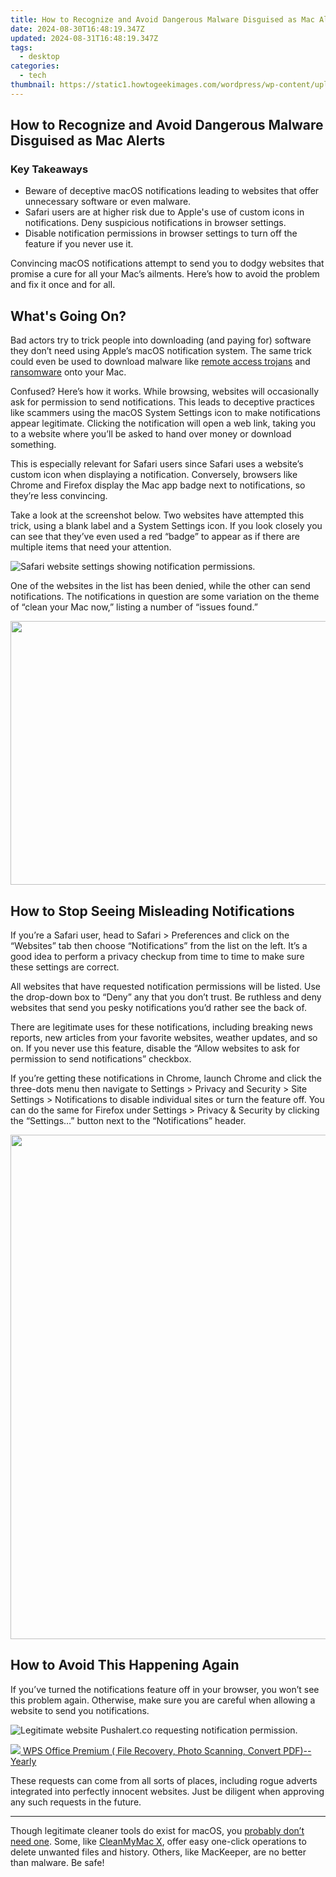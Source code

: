 ```yaml
---
title: How to Recognize and Avoid Dangerous Malware Disguised as Mac Alerts
date: 2024-08-30T16:48:19.347Z
updated: 2024-08-31T16:48:19.347Z
tags:
  - desktop
categories:
  - tech
thumbnail: https://static1.howtogeekimages.com/wordpress/wp-content/uploads/2024/06/53573445357_f54fa0fc8f_o.jpg
---
```


## How to Recognize and Avoid Dangerous Malware Disguised as Mac Alerts

### Key Takeaways

* Beware of deceptive macOS notifications leading to websites that offer unnecessary software or even malware.
* Safari users are at higher risk due to Apple's use of custom icons in notifications. Deny suspicious notifications in browser settings.
* Disable notification permissions in browser settings to turn off the feature if you never use it.

 Convincing macOS notifications attempt to send you to dodgy websites that promise a cure for all your Mac’s ailments. Here’s how to avoid the problem and fix it once and for all.

##  What's Going On?

 Bad actors try to trick people into downloading (and paying for) software they don’t need using Apple’s macOS notification system. The same trick could even be used to download malware like [remote access trojans](https://youtube-videos.techidaily.com/maximizing-your-channels-earning-potential-through-trailers/) and [ransomware](https://screen-activity-recording.techidaily.com/updated-ultimate-techniques-for-screen-recording-games-on-win10-for-2024/) onto your Mac.

 Confused? Here’s how it works. While browsing, websites will occasionally ask for permission to send notifications. This leads to deceptive practices like scammers using the macOS System Settings icon to make notifications appear legitimate. Clicking the notification will open a web link, taking you to a website where you’ll be asked to hand over money or download something.

 This is especially relevant for Safari users since Safari uses a website’s custom icon when displaying a notification. Conversely, browsers like Chrome and Firefox display the Mac app badge next to notifications, so they’re less convincing.

 Take a look at the screenshot below. Two websites have attempted this trick, using a blank label and a System Settings icon. If you look closely you can see that they’ve even used a red “badge” to appear as if there are multiple items that need your attention.

![Safari website settings showing notification permissions.](https://static1.howtogeekimages.com/wordpress/wp-content/uploads/2024/07/screenshot-2024-07-11-at-14-42-17.png) 

 One of the websites in the list has been denied, while the other can send notifications. The notifications in question are some variation on the theme of “clean your Mac now,” listing a number of “issues found.”

<!-- affiliate ads begin -->
<a href="https://parisrhonecom.sjv.io/c/5597632/1896607/21553" target="_top" id="1896607"><img src="//a.impactradius-go.com/display-ad/21553-1896607" border="0" alt="" width="750" height="422"/></a><img height="0" width="0" src="https://imp.pxf.io/i/5597632/1896607/21553" style="position:absolute;visibility:hidden;" border="0" />
<!-- affiliate ads end -->
##  How to Stop Seeing Misleading Notifications

 If you’re a Safari user, head to Safari > Preferences and click on the “Websites” tab then choose “Notifications” from the list on the left. It’s a good idea to perform a privacy checkup from time to time to make sure these settings are correct.

 All websites that have requested notification permissions will be listed. Use the drop-down box to “Deny” any that you don’t trust. Be ruthless and deny websites that send you pesky notifications you’d rather see the back of.

 There are legitimate uses for these notifications, including breaking news reports, new articles from your favorite websites, weather updates, and so on. If you never use this feature, disable the “Allow websites to ask for permission to send notifications” checkbox.

 If you’re getting these notifications in Chrome, launch Chrome and click the three-dots menu then navigate to Settings > Privacy and Security > Site Settings > Notifications to disable individual sites or turn the feature off. You can do the same for Firefox under Settings > Privacy & Security by clicking the “Settings…” button next to the “Notifications” header.

<!-- affiliate ads begin -->
<a href="https://atezr.pxf.io/c/5597632/2018605/18496" target="_top" id="2018605"><img src="//a.impactradius-go.com/display-ad/18496-2018605" border="0" alt="" width="798" height="807"/></a><img height="0" width="0" src="https://imp.pxf.io/i/5597632/2018605/18496" style="position:absolute;visibility:hidden;" border="0" />
<!-- affiliate ads end -->
##  How to Avoid This Happening Again

 If you’ve turned the notifications feature off in your browser, you won’t see this problem again. Otherwise, make sure you are careful when allowing a website to send you notifications.

![Legitimate website Pushalert.co requesting notification permission.](https://static1.howtogeekimages.com/wordpress/wp-content/uploads/2024/07/screenshot-2024-07-18-at-11-49-47.png) 

<!-- affiliate ads begin -->
<a href="https://secure.2checkout.com/order/checkout.php?PRODS=38729081&QTY=1&AFFILIATE=108875&CART=1"><img src="https://website-prod.cache.wpscdn.com/img/wps-spreadsheet-free-excel-editor-online-offline-1x.93e269d.png" border="0">
WPS Office Premium ( File Recovery, Photo Scanning, Convert PDF)--Yearly</a>
<!-- affiliate ads end -->
 These requests can come from all sorts of places, including rogue adverts integrated into perfectly innocent websites. Just be diligent when approving any such requests in the future.

---

 Though legitimate cleaner tools do exist for macOS, you [probably don’t need one](https://facebook.techidaily.com/comfort-in-conciseness-a-guide-for-comment-free-facebook-updates/). Some, like [CleanMyMac X](https://extra-tips.techidaily.com/implementing-invisible-sound-transitions-in-premiere-pro/), offer easy one-click operations to delete unwanted files and history. Others, like MacKeeper, are no better than malware. Be safe!

<ins class="adsbygoogle"
     style="display:block"
     data-ad-format="autorelaxed"
     data-ad-client="ca-pub-7571918770474297"
     data-ad-slot="1223367746"></ins>



<ins class="adsbygoogle"
     style="display:block"
     data-ad-client="ca-pub-7571918770474297"
     data-ad-slot="8358498916"
     data-ad-format="auto"
     data-full-width-responsive="true"></ins>


